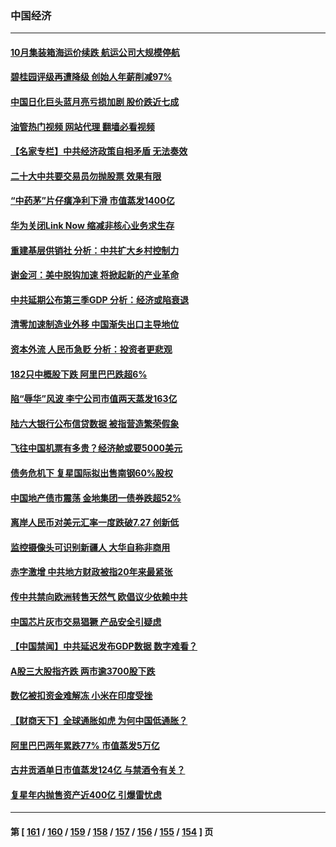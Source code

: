 ### 中国经济
---
#### [10月集装箱海运价续跌 航运公司大规模停航](../../pages/ncid283/n13850668.md?10230045) 
#### [碧桂园评级再遭降级 创始人年薪削减97%](../../pages/ncid283/n13850647.md?10230045) 
#### [中国日化巨头蓝月亮亏损加剧 股价跌近七成](../../pages/ncid283/n13850462.md?10230045) 
#### [油管热门视频 网站代理 翻墙必看视频](http://132.145.103.77:81/youtube.html?10230045)
#### [【名家专栏】中共经济政策自相矛盾 无法奏效](../../pages/ncid283/n13850054.md?10230045) 
#### [二十大中共要交易员勿抛股票 效果有限](../../pages/ncid283/n13850416.md?10230045) 
#### [“中药茅”片仔癀净利下滑 市值蒸发1400亿](../../pages/ncid283/n13850418.md?10230045) 
#### [华为关闭Link Now 缩减⾮核⼼业务求生存](../../pages/ncid283/n13850306.md?10230045) 
#### [重建基层供销社 分析：中共扩大乡村控制力](../../pages/ncid283/n13850350.md?10230045) 
#### [谢金河：美中脱钩加速 将掀起新的产业革命](../../pages/ncid283/n13850062.md?10230045) 
#### [中共延期公布第三季GDP 分析：经济或陷衰退](../../pages/ncid283/n13850045.md?10230045) 
#### [清零加速制造业外移 中国渐失出口主导地位](../../pages/ncid283/n13850040.md?10230045) 
#### [资本外流 人民币急贬 分析：投资者更悲观](../../pages/ncid283/n13849807.md?10230045) 
#### [182只中概股下跌 阿里巴巴跌超6%](../../pages/ncid283/n13849721.md?10230045) 
#### [陷“辱华”风波 李宁公司市值两天蒸发163亿](../../pages/ncid283/n13849694.md?10230045) 
#### [陆六大银行公布信贷数据 被指营造繁荣假象](../../pages/ncid283/n13849325.md?10230045) 
#### [飞往中国机票有多贵？经济舱或要5000美元](../../pages/ncid283/n13849214.md?10230045) 
#### [债务危机下 复星国际拟出售南钢60%股权](../../pages/ncid283/n13849179.md?10230045) 
#### [中国地产债市震荡 金地集团一债券跌超52%](../../pages/ncid283/n13849026.md?10230045) 
#### [离岸人民币对美元汇率一度跌破7.27 创新低](../../pages/ncid283/n13849011.md?10230045) 
#### [监控摄像头可识别新疆人 大华自称非商用](../../pages/ncid283/n13848882.md?10230045) 
#### [赤字激增 中共地方财政被指20年来最紧张](../../pages/ncid283/n13848516.md?10230045) 
#### [传中共禁向欧洲转售天然气 欧倡议少依赖中共](../../pages/ncid283/n13848689.md?10230045) 
#### [中国芯片灰市交易猖獗 产品安全引疑虑](../../pages/ncid283/n13848624.md?10230045) 
#### [【中国禁闻】中共延迟发布GDP数据 数字难看？](../../pages/ncid283/n13848660.md?10230045) 
#### [A股三大股指齐跌 两市逾3700股下跌](../../pages/ncid283/n13848400.md?10230045) 
#### [数亿被扣资金难解冻 小米在印度受挫](../../pages/ncid283/n13848429.md?10230045) 
#### [【财商天下】全球通胀如虎 为何中国低通胀？](../../pages/ncid283/n13848144.md?10230045) 
#### [阿里巴巴两年累跌77% 市值蒸发5万亿](../../pages/ncid283/n13848248.md?10230045) 
#### [古井贡酒单日市值蒸发124亿 与禁酒令有关？](../../pages/ncid283/n13848170.md?10230045) 
#### [复星年内抛售资产近400亿 引爆雷忧虑](../../pages/ncid283/n13848096.md?10230045) 

---
#### 第 [ [161](./161.md?10230045) / [160](./160.md?10230045) / [159](./159.md?10230045) / [158](./158.md?10230045) / [157](./157.md?10230045) / [156](./156.md?10230045) / [155](./155.md?10230045) / [154](./154.md?10230045) ] 页
